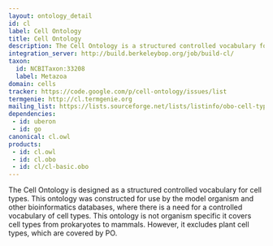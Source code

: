```yaml
---
layout: ontology_detail
id: cl
label: Cell Ontology
title: Cell Ontology
description: The Cell Ontology is a structured controlled vocabulary for cell types in animals.
integration_server: http://build.berkeleybop.org/job/build-cl/
taxon: 
  id: NCBITaxon:33208
  label: Metazoa
domain: cells
tracker: https://code.google.com/p/cell-ontology/issues/list
termgenie: http://cl.termgenie.org
mailing_list: https://lists.sourceforge.net/lists/listinfo/obo-cell-type
dependencies:
 - id: uberon
 - id: go
canonical: cl.owl
products:
 - id: cl.owl
 - id: cl.obo
 - id: cl/cl-basic.obo
---
```


The Cell Ontology is designed as a structured controlled vocabulary for cell types. This ontology was constructed for use by the model organism and other bioinformatics databases, where there is a need for a controlled vocabulary of cell types. This ontology is not organism specific it covers cell types from prokaryotes to mammals. However, it excludes plant cell types, which are covered by PO.

